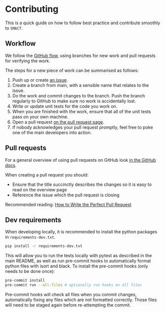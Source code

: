 # Contributing

This is a quick guide on how to follow best practice and contribute smoothly to `SMACT`.

## Workflow

We follow the [GitHub flow](<https://docs.github.com/en/get-started/using-github/github-flow>), using
branches for new work and pull requests for verifying the work.

The steps for a new piece of work can be summarised as follows:

1. Push up or create [an issue](https://github.com/WMD-group/SMACT/issues).
2. Create a branch from main, with a sensible name that relates to the issue.
3. Do the work and commit changes to the branch. Push the branch
   regularly to GitHub to make sure no work is accidentally lost.
4. Write or update unit tests for the code you work on.
5. When you are finished with the work, ensure that all of the unit
   tests pass on your own machine.
6. Open a pull request [on the pull request page](https://github.com/WMD-group/SMACT/pulls).
7. If nobody acknowledges your pull request promptly, feel free to poke one of the main developers into action.

## Pull requests

For a general overview of using pull requests on GitHub look [in the GitHub docs](https://help.github.com/en/articles/about-pull-requests).

When creating a pull request you should:

- Ensure that the title succinctly describes the changes so it is easy to read on the overview page
- Reference the issue which the pull request is closing

Recommended reading: [How to Write the Perfect Pull Request](https://github.blog/2015-01-21-how-to-write-the-perfect-pull-request/)

## Dev requirements

When developing locally, it is recommended to install the python packages in `requirements-dev.txt`.

```bash
pip install -r requirements-dev.txt
```

This will allow you to run the tests locally with pytest as described in the main README,
as well as run pre-commit hooks to automatically format python files with isort and black.
To install the pre-commit hooks (only needs to be done once):

```bash
pre-commit install
pre-commit run --all-files # optionally run hooks on all files
```

Pre-commit hooks will check all files when you commit changes, automatically fixing any files which are not formatted correctly. Those files will need to be staged again before re-attempting the commit.
